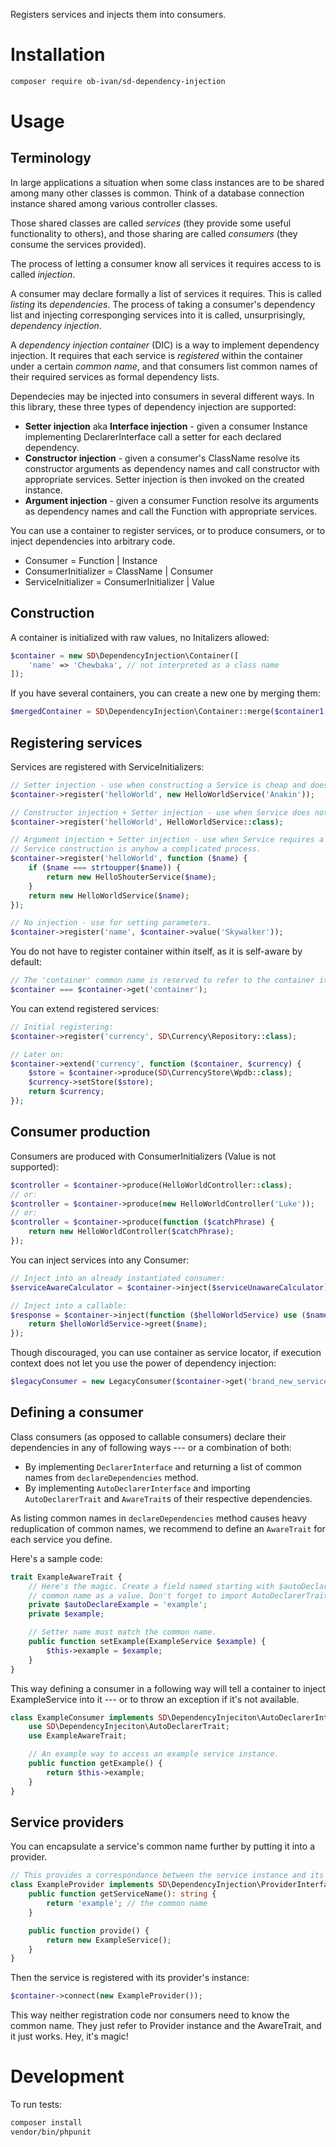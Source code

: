 Registers services and injects them into consumers.

Installation
============

```bash
composer require ob-ivan/sd-dependency-injection
```

Usage
=====

Terminology
-----------
In large applications a situation when some class instances are to be shared among many other classes
is common. Think of a database connection instance shared among various controller classes.

Those shared classes are called _services_ (they provide some useful functionality to others),
and those sharing are called _consumers_ (they consume the services provided).

The process of letting a consumer know all services it requires access to is called _injection_.

A consumer may declare formally a list of services it requires. This is called _listing_ its
_dependencies_. The process of taking a consumer's dependency list and injecting corresponging
services into it is called, unsurprisingly, _dependency injection_.

A _dependency injection container_ (DIC) is a way to implement dependency injection. It requires
that each service is _registered_ within the container under a certain _common name_, and that
consumers list common names of their required services as formal dependency lists.

Dependecies may be injected into consumers in several different ways. In this library, these
three types of dependency injection are supported:
- **Setter injection** aka **Interface injection** - given a consumer Instance implementing
    DeclarerInterface call a setter for each declared dependency.
- **Constructor injection** - given a consumer's ClassName resolve its constructor arguments as
    dependency names and call constructor with appropriate services. Setter injection is then invoked
    on the created instance.
- **Argument injection** - given a consumer Function resolve its arguments as dependency names and
    call the Function with appropriate services.

You can use a container to register services, or to produce consumers, or to inject dependencies
into arbitrary code.

- Consumer = Function | Instance
- ConsumerInitializer = ClassName | Consumer
- ServiceInitializer = ConsumerInitializer | Value

Construction
------------
A container is initialized with raw values, no Initalizers allowed:

```php
$container = new SD\DependencyInjection\Container([
    'name' => 'Chewbaka', // not interpreted as a class name
]);
```

If you have several containers, you can create a new one by merging them:

```php
$mergedContainer = SD\DependencyInjection\Container::merge($container1, $container2);
```

Registering services
--------------------
Services are registered with ServiceInitializers:

```php
// Setter injection - use when constructing a Service is cheap and doesn't involve resource allocating.
$container->register('helloWorld', new HelloWorldService('Anakin'));

// Constructor injection + Setter injection - use when Service does not require constructor arguments.
$container->register('helloWorld', HelloWorldService::class);

// Argument injection + Setter injection - use when Service requires a constructor argument or
// Service construction is anyhow a complicated process.
$container->register('helloWorld', function ($name) {
    if ($name === strtoupper($name)) {
        return new HelloShouterService($name);
    }
    return new HelloWorldService($name);
});

// No injection - use for setting parameters.
$container->register('name', $container->value('Skywalker'));
```

You do not have to register container within itself, as it is self-aware by default:

```php
// The 'container' common name is reserved to refer to the container itself.
$container === $container->get('container');
```

You can extend registered services:

```php
// Initial registering:
$container->register('currency', SD\Currency\Repository::class);

// Later on:
$container->extend('currency', function ($container, $currency) {
    $store = $container->produce(SD\CurrencyStore\Wpdb::class);
    $currency->setStore($store);
    return $currency;
});
```

Consumer production
-------------------
Consumers are produced with ConsumerInitializers (Value is not supported):

```php
$controller = $container->produce(HelloWorldController::class);
// or:
$controller = $container->produce(new HelloWorldController('Luke'));
// or:
$controller = $container->produce(function ($catchPhrase) {
    return new HelloWorldController($catchPhrase);
});
```

You can inject services into any Consumer:

```php
// Inject into an already instantiated consumer:
$serviceAwareCalculator = $container->inject($serviceUnawareCalculator);

// Inject into a callable:
$response = $container->inject(function ($helloWorldService) use ($name) {
    return $helloWorldService->greet($name);
});
```

Though discouraged, you can use container as service locator, if execution context does not let
you use the power of dependency injection:

```php
$legacyConsumer = new LegacyConsumer($container->get('brand_new_service'));
```

Defining a consumer
-------------------
Class consumers (as opposed to callable consumers) declare their dependencies in any of following
ways --- or a combination of both:

- By implementing `DeclarerInterface` and returning a list of common names from `declareDependencies`
method.
- By implementing `AutoDeclarerInterface` and importing `AutoDeclarerTrait` and `AwareTrait`s
of their respective dependencies.

As listing common names in `declareDependencies` method causes heavy reduplication of common names,
we recommend to define an `AwareTrait` for each service you define.

Here's a sample code:

```php
trait ExampleAwareTrait {
    // Here's the magic. Create a field named starting with $autoDeclare and containing the service's
    // common name as a value. Don't forget to import AutoDeclarerTrait!
    private $autoDeclareExample = 'example';
    private $example;

    // Setter name must match the common name.
    public function setExample(ExampleService $example) {
        $this->example = $example;
    }
}
```

This way defining a consumer in a following way will tell a container to inject ExampleService
into it --- or to throw an exception if it's not available.

```php
class ExampleConsumer implements SD\DependencyInjeciton\AutoDeclarerInterface {
    use SD\DependencyInjeciton\AutoDeclarerTrait;
    use ExampleAwareTrait;

    // An example way to access an example service instance.
    public function getExample() {
        return $this->example;
    }
}
```

Service providers
-----------------
You can encapsulate a service's common name further by putting it into a provider.

```php
// This provides a correspondance between the service instance and its common name.
class ExampleProvider implements SD\DependencyInjection\ProviderInterface {
    public function getServiceName(): string {
        return 'example'; // the common name
    }

    public function provide() {
        return new ExampleService();
    }
}
```

Then the service is registered with its provider's instance:

```php
$container->connect(new ExampleProvider());
```

This way neither registration code nor consumers need to know the common name. They just refer to
Provider instance and the AwareTrait, and it just works. Hey, it's magic!

Development
===========
To run tests:

```bash
composer install
vendor/bin/phpunit
```
